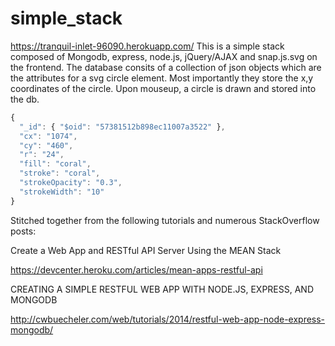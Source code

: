 # simple_stack
https://tranquil-inlet-96090.herokuapp.com/ 
This is a simple stack composed of Mongodb, express, node.js, jQuery/AJAX and snap.js.svg on the frontend.
The database consits of a collection of json objects which are the attributes for a svg circle element.
Most importantly they store the x,y coordinates of the circle.
Upon mouseup, a circle is drawn and stored into the db. 


```javascript
{ 
  "_id": { "$oid": "57381512b898ec11007a3522" }, 
  "cx": "1074", 
  "cy": "460", 
  "r": "24", 
  "fill": "coral", 
  "stroke": "coral", 
  "strokeOpacity": "0.3", 
  "strokeWidth": "10" 
}
```


Stitched together from the following tutorials and numerous StackOverflow posts:

Create a Web App and RESTful API Server Using the MEAN Stack

https://devcenter.heroku.com/articles/mean-apps-restful-api


CREATING A SIMPLE RESTFUL WEB APP WITH NODE.JS, EXPRESS, AND MONGODB

http://cwbuecheler.com/web/tutorials/2014/restful-web-app-node-express-mongodb/
